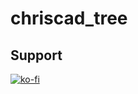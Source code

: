 # chriscad_tree

## Support

[![ko-fi](https://ko-fi.com/img/githubbutton_sm.svg)](https://ko-fi.com/V7V5F5X7E)

